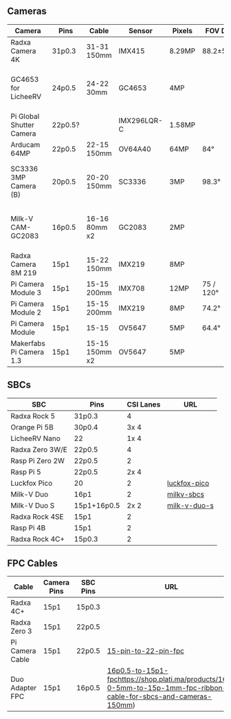 ## Cameras
| Camera                          | Pins    | Cable          | Sensor      | Pixels | FOV D     | URL |
|---------------------------------|---------|----------------|-------------|--------|-----------|-----|
| Radxa Camera 4K                 | 31p0.3  | 31-31 150mm    | IMX415      | 8.29MP | 88.2±5°   | |
| GC4653 for LicheeRV             | 24p0.5  | 24-22 30mm     | GC4653      | 4MP    |           | [gc4653-camera-for-licheerv-nano](https://shop.plati.ma/products/gc4653-camera-module-for-licheerv-nano) |
| Pi Global Shutter Camera        | 22p0.5? |                | IMX296LQR-C | 1.58MP |           | |
| Arducam 64MP                    | 22p0.5  | 22-15 150mm    | OV64A40     | 64MP   | 84°       | |
| SC3336 3MP Camera (B)           | 20p0.5  | 20-20 150mm    | SC3336      | 3MP    | 98.3°     | [luckfox-sc3336-3mp-camera-b](https://shop.plati.ma/products/luckfox-sc3336-3mp-camera-b) |
| Milk-V CAM-GC2083               | 16p0.5  | 16-16 80mm x2  | GC2083      | 2MP    |           | [cam-gc2083-for-milk-v-duo](https://shop.plati.ma/products/cam-gc2083-for-milk-v-duo) |
| Radxa Camera 8M 219             | 15p1    | 15-22 150mm    | IMX219      | 8MP    |           | |
| Pi Camera Module 3              | 15p1    | 15-15 200mm    | IMX708      | 12MP   | 75 / 120° | |
| Pi Camera Module 2              | 15p1    | 15-15 200mm    | IMX219      | 8MP    | 74.2°     | |
| Pi Camera Module                | 15p1    | 15-15          | OV5647      | 5MP    | 64.4°     | |
| Makerfabs Pi Camera 1.3         | 15p1    | 15-15 150mm x2 | OV5647      | 5MP    |           | [5mp-sbc-camera](https://shop.plati.ma/products/5mp-sbc-camera) |

## SBCs
| SBC             | Pins   | CSI Lanes | URL |
|-----------------|--------|-----------|-----|
| Radxa Rock 5    | 31p0.3 | 4         | |
| Orange Pi 5B    | 30p0.4 | 3x 4      | |
| LicheeRV Nano   | 22     | 1x 4      |
| Radxa Zero 3W/E | 22p0.5 | 4         | |
| Rasp Pi Zero 2W | 22p0.5 | 2         | |
| Rasp Pi 5       | 22p0.5 | 2x 4      | |
| Luckfox Pico    | 20     | 2         | [luckfox-pico](https://shop.plati.ma/search?q=pico) |
| Milk-V Duo      | 16p1   | 2         | [milkv-sbcs](https://shop.plati.ma/collections/all?filter.p.vendor=Milk-V) |
| Milk-V Duo S    | 15p1+16p0.5  | 2x 2      | [milk-v-duo-s](https://shop.plati.ma/products/milk-v-duo-s) |
| Radxa Rock 4SE  | 15p1   | 2         | |
| Rasp Pi 4B      | 15p1   | 2         | |
| Radxa Rock 4C+  | 15p0.3 | 2         | |

## FPC Cables
| Cable           | Camera Pins | SBC Pins | URL |
|-----------------|-------------|----------|-----|
| Radxa 4C+       | 15p1        | 15p0.3   | |
| Radxa Zero 3    | 15p1        | 22p0.5   | |
| Pi Camera Cable | 15p1        | 22p0.5   | [15-pin-to-22-pin-fpc](https://shop.plati.ma/products/15-pin-to-22-pin-fpc) |
| Duo Adapter FPC | 15p1        | 16p0.5   | [16p0.5-to-15p1-fpc]()https://shop.plati.ma/products/16p-0-5mm-to-15p-1mm-fpc-ribbon-cable-for-sbcs-and-cameras-150mm) |

